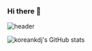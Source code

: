 ### Hi there 👋
![header](https://capsule-render.vercel.app/api?type=wave&color=auto&height=300&section=header&text=welcome!&fontSize=50)

<!--
**koreankdj/koreankdj** is a ✨ _special_ ✨ repository because its `README.md` (this file) appears on your GitHub profile.

Here are some ideas to get you started:

- 🔭 I’m currently working on ...
- 🌱 I’m currently learning ...
- 👯 I’m looking to collaborate on ...
- 🤔 I’m looking for help with ...
- 💬 Ask me about ...
- 📫 How to reach me: ...
- 😄 Pronouns: ...
- ⚡ Fun fact: ...
-->
![koreankdj's GitHub stats](https://github-readme-stats.vercel.app/api?username=koreankdj&show_icons=true&theme=dracula)
